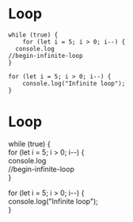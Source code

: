 # Loop

```
while (true) {
	for (let i = 5; i > 0; i--) {
  console.log
//begin-infinite-loop
}

for (let i = 5; i > 0; i--) {
	console.log("Infinite loop");
}
```

# Loop

while (true) {  
    for (let i = 5; i > 0; i--) {  
  console.log  
//begin-infinite-loop  
}

for (let i = 5; i > 0; i--) {  
  console.log("Infinite loop");  
}
